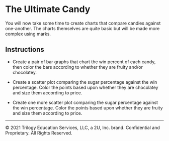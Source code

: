 # The Ultimate Candy

You will now take some time to create charts that compare candies against one-another. The charts themselves are quite basic but will be made more complex using marks.

## Instructions

* Create a pair of bar graphs that chart the win percent of each candy, then color the bars according to whether they are fruity and/or chocolatey.

* Create a scatter plot comparing the sugar percentage against the win percentage. Color the points based upon whether they are chocolatey and size them according to price.

* Create one more scatter plot comparing the sugar percentage against the win percentage. Color the points based upon whether they are fruity and size them according to price.

---

© 2021 Trilogy Education Services, LLC, a 2U, Inc. brand. Confidential and Proprietary. All Rights Reserved.
